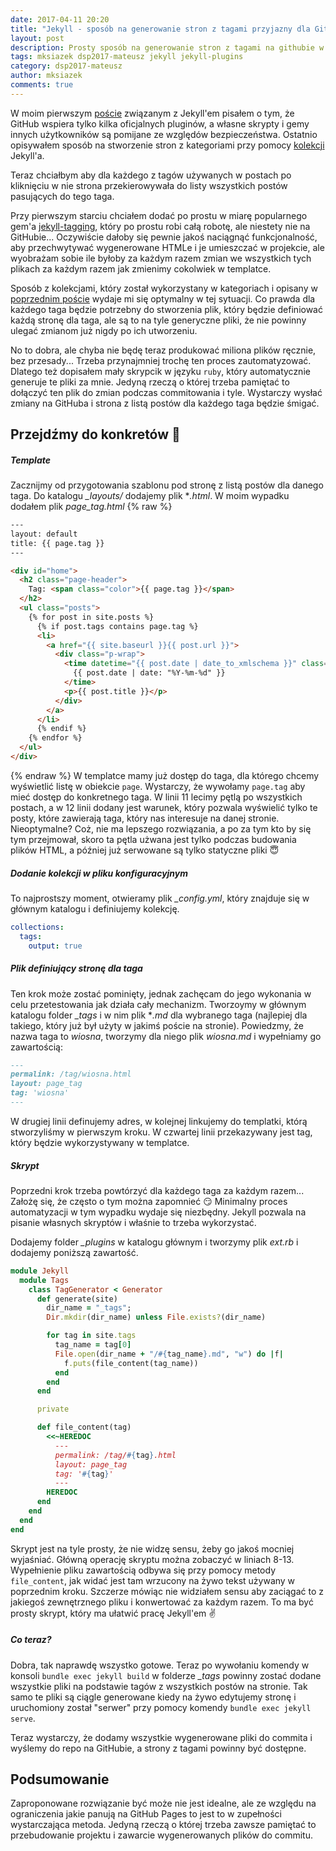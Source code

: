```yaml
---
date: 2017-04-11 20:20
title: "Jekyll - sposób na generowanie stron z tagami przyjazny dla GitHub Pages"
layout: post
description: Prosty sposób na generowanie stron z tagami na githubie w jekyllu
tags: mksiazek dsp2017-mateusz jekyll jekyll-plugins
category: dsp2017-mateusz
author: mksiazek
comments: true
---
```


W moim pierwszym [poście](/dsp2017-mateusz/2017/03/07/jekyll-kategorie.html) związanym z Jekyll'em pisałem o tym, że
GitHub wspiera tylko kilka oficjalnych pluginów, a własne skrypty i gemy innych użytkowników są pomijane ze względów
bezpieczeństwa. Ostatnio opisywałem sposób na stworzenie stron z kategoriami przy pomocy
[kolekcji](https://jekyllrb.com/docs/collections/) Jekyll'a.

Teraz chciałbym aby dla każdego z tagów używanych w postach po kliknięciu w nie strona przekierowywała do listy wszystkich
postów pasujących do tego taga.

Przy pierwszym starciu chciałem dodać po prostu w miarę popularnego gem'a [jekyll-tagging](https://github.com/pattex/jekyll-tagging),
który po prostu robi całą robotę, ale niestety nie na GitHubie... Oczywiście dałoby się pewnie jakoś naciągnąć funkcjonalność,
aby przechwytywać wygenerowane HTMLe i je umieszczać w projekcie, ale wyobrażam sobie ile byłoby za każdym razem zmian we
wszystkich tych plikach za każdym razem jak zmienimy cokolwiek w templatce.
 
Sposób z kolekcjami, który został wykorzystany w kategoriach i opisany w [poprzednim poście](http://localhost:4000/dsp2017-mateusz/2017/03/07/jekyll-kategorie.html#kolekcje)
wydaje mi się optymalny w tej sytuacji. Co prawda dla każdego taga będzie potrzebny do stworzenia plik, który będzie
definiować każdą stronę dla taga, ale są to na tyle generyczne pliki, że nie powinny ulegać zmianom już nigdy po ich
utworzeniu.

No to dobra, ale chyba nie będę teraz produkować miliona plików ręcznie, bez przesady... Trzeba przynajmniej trochę ten
proces zautomatyzować. Dlatego też dopisałem mały skrypcik w języku `ruby`, który automatycznie generuje te pliki za mnie.
Jedyną rzeczą o której trzeba pamiętać to dołączyć ten plik do zmian podczas commitowania i tyle. Wystarczy wysłać zmiany
na GitHuba i strona z listą postów dla każdego taga będzie śmigać.

## Przejdźmy do konkretów :punch:

##### Template
Zacznijmy od przygotowania szablonu pod stronę z listą postów dla danego taga. Do katalogu *_layouts/* dodajemy plik 
**.html*. W moim wypadku dodałem plik *page_tag.html*
{% raw %}
~~~ html
---
layout: default
title: {{ page.tag }}
---

<div id="home">
  <h2 class="page-header">
    Tag: <span class="color">{{ page.tag }}</span>
  </h2>
  <ul class="posts">
    {% for post in site.posts %}
      {% if post.tags contains page.tag %}
      <li>
        <a href="{{ site.baseurl }}{{ post.url }}">
          <div class="p-wrap">
            <time datetime="{{ post.date | date_to_xmlschema }}" class="date">
              {{ post.date | date: "%Y-%m-%d" }}
            </time>
            <p>{{ post.title }}</p>
          </div>
        </a>
      </li>
      {% endif %}
    {% endfor %}
  </ul>
</div>
~~~
{% endraw %}
W templatce mamy już dostęp do taga, dla którego chcemy wyświetlić listę w obiekcie `page`. Wystarczy, że wywołamy
`page.tag` aby mieć dostęp do konkretnego taga. W linii 11 lecimy pętlą po wszystkich postach, a w 12 linii dodany jest
warunek, który pozwala wyświelić tylko te posty, które zawierają taga, który nas interesuje na danej stronie. 
Nieoptymalne? Coż, nie ma lepszego rozwiązania, a po za tym kto by się tym przejmował, skoro ta pętla użwana jest tylko
podczas budowania plików HTML, a później już serwowane są tylko statyczne pliki :innocent:

##### Dodanie kolekcji w pliku konfiguracyjnym
To najprostszy moment, otwieramy plik *_config.yml*, który znajduje się w głównym katalogu i definiujemy kolekcję.
~~~ yaml
collections:
  tags:
    output: true
~~~

##### Plik definiujący stronę dla taga
Ten krok może zostać pominięty, jednak zachęcam do jego wykonania w celu przetestowania jak działa cały mechanizm.
Tworzoymy w głównym katalogu folder *_tags* i w nim plik **.md* dla wybranego taga (najlepiej dla takiego, który już był
użyty w jakimś poście na stronie). Powiedzmy, że nazwa taga to *wiosna*, tworzymy dla niego plik *wiosna.md* i wypełniamy
go zawartością:
~~~ markdown
---
permalink: /tag/wiosna.html
layout: page_tag
tag: 'wiosna'
---
~~~
W drugiej linii definujemy adres, w kolejnej linkujemy do templatki, którą stworzyliśmy w pierwszym kroku. W czwartej
linii przekazywany jest tag, który będzie wykorzystywany w templatce.

##### Skrypt
Poprzedni krok trzeba powtórzyć dla każdego taga za każdym razem... Założę się, że często o tym można zapomnieć :smirk:
Minimalny proces automatyzacji w tym wypadku wydaje się niezbędny. Jekyll pozwala na pisanie własnych skryptów i właśnie
to trzeba wykorzystać.

Dodajemy folder *_plugins* w katalogu głównym i tworzymy plik *ext.rb* i dodajemy poniższą zawartość.
~~~ ruby
module Jekyll
  module Tags
    class TagGenerator < Generator
      def generate(site)
        dir_name = "_tags";
        Dir.mkdir(dir_name) unless File.exists?(dir_name)

        for tag in site.tags
          tag_name = tag[0]
          File.open(dir_name + "/#{tag_name}.md", "w") do |f|
            f.puts(file_content(tag_name))
          end
        end
      end

      private

      def file_content(tag)
        <<~HEREDOC
          ---
          permalink: /tag/#{tag}.html
          layout: page_tag
          tag: '#{tag}'
          ---
        HEREDOC
      end
    end
  end
end
~~~
Skrypt jest na tyle prosty, że nie widzę sensu, żeby go jakoś mocniej wyjaśniać. Główną operację skryptu można zobaczyć
w liniach 8-13. Wypełnienie pliku zawartością odbywa się przy pomocy metody `file_content`, jak widać jest tam wrzucony
na żywo tekst używany w poprzednim kroku. Szczerze mówiąc nie widziałem sensu aby zaciągać to z jakiegoś zewnętrznego
pliku i konwertować za każdym razem. To ma być prosty skrypt, który ma ułatwić pracę Jekyll'em :v:

##### Co teraz?
Dobra, tak naprawdę wszystko gotowe. Teraz po wywołaniu komendy w konsoli `bundle exec jekyll build` w folderze *_tags*
powinny zostać dodane wszystkie pliki na podstawie tagów z wszystkich postów na stronie. Tak samo te pliki są ciągle
generowane kiedy na żywo edytujemy stronę i uruchomiony został "serwer" przy pomocy komendy `bundle exec jekyll serve`.

Teraz wystarczy, że dodamy wszystkie wygenerowane pliki do commita i wyślemy do repo na GitHubie, a strony z tagami
powinny być dostępne.

## Podsumowanie
Zaproponowane rozwiązanie być może nie jest idealne, ale ze względu na ograniczenia jakie panują na GitHub Pages to jest
to w zupełności wystarczająca metoda. Jedyną rzeczą o której trzeba zawsze pamiętać to przebudowanie projektu i zawarcie
wygenerowanych plików do commitu. 
